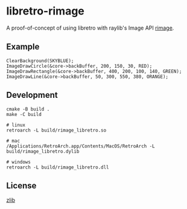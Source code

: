 # libretro-rimage

A proof-of-concept of using libretro with raylib's Image API [rimage](https://github.com/robloach/rimage).

## Example

```
ClearBackground(SKYBLUE);
ImageDrawCircle(&core->backBuffer, 200, 150, 30, RED);
ImageDrawRectangle(&core->backBuffer, 400, 200, 100, 140, GREEN);
ImageDrawLine(&core->backBuffer, 50, 300, 550, 380, ORANGE);
```

## Development

```
cmake -B build .
make -C build

# linux
retroarch -L build/rimage_libretro.so

# mac
/Applications/RetroArch.app/Contents/MacOS/RetroArch -L build/rimage_libretro.dylib

# windows
retroarch -L build/rimage_libretro.dll
```

## License

[zlib](LICENSE)
